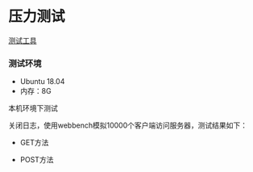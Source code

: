 # 压力测试

[测试工具](../test/webbench.html)

### 测试环境

+ Ubuntu 18.04
+ 内存：8G

本机环境下测试

关闭日志，使用webbench模拟10000个客户端访问服务器，测试结果如下：

+ GET方法

  

+ POST方法

  